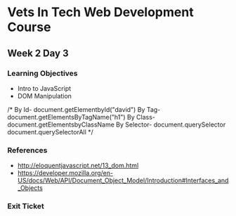 # Vets In Tech Web Development Course

## Week 2 Day 3

### Learning Objectives

- Intro to JavaScript
- DOM Manipulation

/* 
By Id- document.getElementbyId("david")
By Tag- document.getElementsByTagName("h1")
By Class- document.getElementsbyClassName
By Selector- document.querySelector document.querySelectorAll
*/
### References

- http://eloquentjavascript.net/13_dom.html
- https://developer.mozilla.org/en-US/docs/Web/API/Document_Object_Model/Introduction#Interfaces_and_Objects

### Exit Ticket
